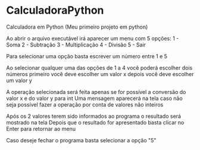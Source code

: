 # CalculadoraPython
Calculadora em Python (Meu primeiro projeto em python)

Ao abrir o arquivo executável irá aparecer um menu com 5 opções: 
1 - Soma
2 - Subtração
3 - Multiplicação
4 - Divisão
5 - Sair

Para selecionar uma opção basta escrever um número entre 1 e 5

Ao selecionar qualquer uma das opções de 1 a 4 você poderá escolher dois números
primeiro você deve escolher um valor x
depois você deve escolher um valor y

A operação selecionada será feita apenas se for possível a conversão do valor x e do valor y para int
Uma mensagem aparecerá na tela caso não seja possível fazer a operação por conta de valores não inteiros

Após os 2 valores terem sido informados ao programa o resultado será mostrado na tela
Depois que o resultado for apresentado basta clicar no Enter para retornar ao menu

Caso deseje fechar o programa basta selecionar a opção "5"
